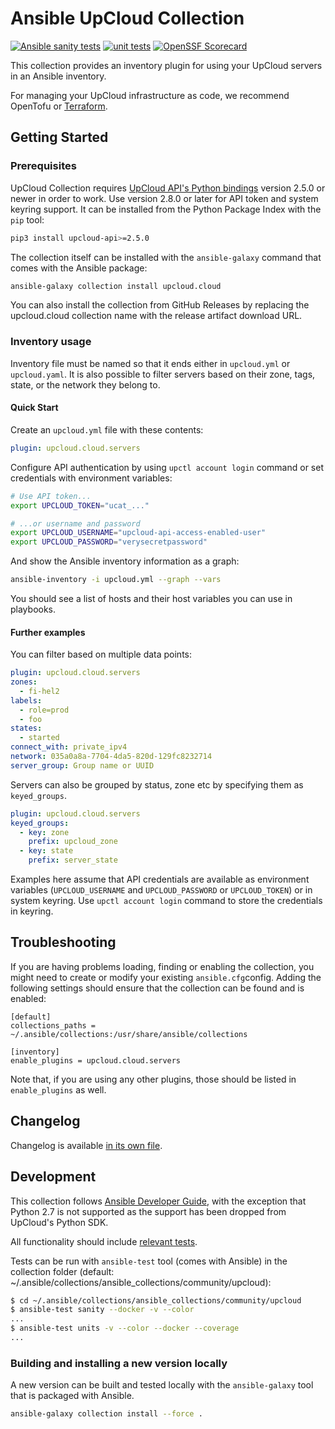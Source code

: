 # Ansible UpCloud Collection


[![Ansible sanity tests](https://github.com/UpCloudLtd/upcloud-ansible-collection/actions/workflows/sanity-test.yml/badge.svg)](https://github.com/UpCloudLtd/upcloud-ansible-collection/actions/workflows/sanity-test.yml)
[![unit tests](https://github.com/UpCloudLtd/upcloud-ansible-collection/actions/workflows/unit-tests.yml/badge.svg)](https://github.com/UpCloudLtd/upcloud-ansible-collection/actions/workflows/unit-tests.yml)
[![OpenSSF Scorecard](https://api.scorecard.dev/projects/github.com/UpCloudLtd/upcloud-ansible-collection/badge)](https://scorecard.dev/viewer/?uri=github.com%2FUpCloudLtd%2Fupcloud-ansible-collection)

This collection provides an inventory plugin for using your UpCloud servers in an Ansible inventory.

For managing your UpCloud infrastructure as code, we recommend OpenTofu or [Terraform](https://upcloud.com/docs/guides/get-started-terraform/).

## Getting Started

### Prerequisites

UpCloud Collection requires [UpCloud API's Python bindings](https://pypi.org/project/upcloud-api/) version 2.5.0 or newer in order to work. Use version 2.8.0 or later for API token and system keyring support. It can be installed from the Python Package Index with the `pip` tool:

```bash
pip3 install upcloud-api>=2.5.0
```

The collection itself can be installed with the `ansible-galaxy` command that comes with the Ansible package:

```bash
ansible-galaxy collection install upcloud.cloud
```

You can also install the collection from GitHub Releases by replacing the upcloud.cloud collection name with the release artifact download URL.

### Inventory usage

Inventory file must be named so that it ends either in `upcloud.yml` or `upcloud.yaml`. It is also possible to filter
servers based on their zone, tags, state, or the network they belong to.

#### Quick Start

Create an `upcloud.yml` file with these contents:

```yaml
plugin: upcloud.cloud.servers
```

Configure API authentication by using `upctl account login` command or set credentials with environment variables:

```bash
# Use API token...
export UPCLOUD_TOKEN="ucat_..."

# ...or username and password
export UPCLOUD_USERNAME="upcloud-api-access-enabled-user"
export UPCLOUD_PASSWORD="verysecretpassword"
```

And show the Ansible inventory information as a graph:

```bash
ansible-inventory -i upcloud.yml --graph --vars
```

You should see a list of hosts and their host variables you can use in playbooks.

#### Further examples

You can filter based on multiple data points:

```yaml
plugin: upcloud.cloud.servers
zones:
  - fi-hel2
labels:
  - role=prod
  - foo
states:
  - started
connect_with: private_ipv4
network: 035a0a8a-7704-4da5-820d-129fc8232714
server_group: Group name or UUID
```

Servers can also be grouped by status, zone etc by specifying them as `keyed_groups`.

```yaml
plugin: upcloud.cloud.servers
keyed_groups:
  - key: zone
    prefix: upcloud_zone
  - key: state
    prefix: server_state
```

Examples here assume that API credentials are available as environment variables (`UPCLOUD_USERNAME` and `UPCLOUD_PASSWORD` or `UPCLOUD_TOKEN`) or in system keyring. Use `upctl account login` command to store the credentials in keyring.

## Troubleshooting

If you are having problems loading, finding or enabling the collection, you might need to create or modify your
existing `ansible.cfg`config. Adding the following settings should ensure that the collection can be found and is
enabled:

```
[default]
collections_paths = ~/.ansible/collections:/usr/share/ansible/collections

[inventory]
enable_plugins = upcloud.cloud.servers
```

Note that, if you are using any other plugins, those should be listed in `enable_plugins` as well.

## Changelog

Changelog is available [in its own file](CHANGELOG.md).

## Development

This collection follows [Ansible Developer Guide](https://docs.ansible.com/ansible/devel/dev_guide/index.html), with
the exception that Python 2.7 is not supported as the support has been dropped from UpCloud's Python SDK.

All functionality should include [relevant tests](https://docs.ansible.com/ansible/latest/dev_guide/testing.html).

Tests can be run with `ansible-test` tool (comes with Ansible) in the collection folder (default:
~/.ansible/collections/ansible_collections/community/upcloud):

```bash
$ cd ~/.ansible/collections/ansible_collections/community/upcloud
$ ansible-test sanity --docker -v --color
...
$ ansible-test units -v --color --docker --coverage
...
```

### Building and installing a new version locally

A new version can be built and tested locally with the `ansible-galaxy` tool that is packaged with Ansible.

```bash
ansible-galaxy collection install --force .
```
